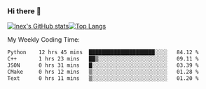 ### Hi there 👋
[![lnex's GitHub stats](https://github-readme-stats.vercel.app/api?username=lnexenl&count_private=true&show_icons=true)](https://github.com/anuraghazra/github-readme-stats)[![Top Langs](https://github-readme-stats.vercel.app/api/top-langs/?username=lnexenl&layout=compact&langs_count=8&exclude_repo=32-bit-MIPS-CPU)](https://github.com/anuraghazra/github-readme-stats)

My Weekly Coding Time:
<!--START_SECTION:waka-->

```txt
Python    12 hrs 45 mins  █████████████████████░░░░   84.12 %
C++       1 hrs 23 mins   ██▒░░░░░░░░░░░░░░░░░░░░░░   09.11 %
JSON      0 hrs 31 mins   █░░░░░░░░░░░░░░░░░░░░░░░░   03.39 %
CMake     0 hrs 12 mins   ▒░░░░░░░░░░░░░░░░░░░░░░░░   01.28 %
Text      0 hrs 11 mins   ▒░░░░░░░░░░░░░░░░░░░░░░░░   01.20 %
```

<!--END_SECTION:waka-->

